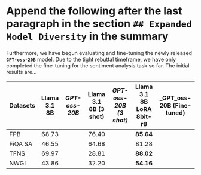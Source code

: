 # Append the following after the last paragraph in the section `## Expanded Model Diversity` in the summary

Furthermore, we have begun evaluating and fine-tuning the newly released **`GPT-oss-20B`** model. Due to the tight
rebuttal timeframe, we have only completed the fine-tuning for the sentiment analysis task so far. The initial results
are...

| **Datasets** | Llama 3.1 8B | _GPT-oss-20B_ | **Llama 3.1 8B (3 shot)** | _GPT-oss-20B (3 shot)_ | Llama 3.1 8B LoRA 8bit-r8 | _GPT_oss-20B (Fine-tuned) |
|:-------------|:------------:|---------------|:-------------------------:|------------------------|:-------------------------:|---------------------------|
| FPB          |    68.73     |               |           76.40           |                        |         **85.64**         |                           |
| FiQA SA      |    46.55     |               |           64.68           |                        |           81.28           |                           |
| TFNS         |    69.97     |               |           28.81           |                        |         **88.02**         |                           |
| NWGI         |    43.86     |               |           32.20           |                        |         **54.16**         |                           |

